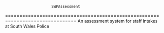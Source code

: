                          SWPAssessment
===============================================================================
    An assessment system for staff intakes at South Wales Police
    